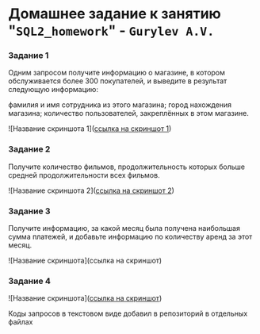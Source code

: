 # Домашнее задание к занятию "`SQL2_homework`" - `Gurylev A.V.`



### Задание 1

Одним запросом получите информацию о магазине, в котором обслуживается более 300 покупателей, и выведите в результат следующую информацию:

фамилия и имя сотрудника из этого магазина;
город нахождения магазина;
количество пользователей, закреплённых в этом магазине.

![Название скриншота 1]([ссылка на скриншот 1](https://github.com/A1ex93/sql2_homework/blob/main/image/1.png))


### Задание 2

Получите количество фильмов, продолжительность которых больше средней продолжительности всех фильмов.

![Название скриншота 2]([ссылка на скриншот 2](https://github.com/A1ex93/sql2_homework/blob/main/image/2.png))


### Задание 3

Получите информацию, за какой месяц была получена наибольшая сумма платежей, и добавьте информацию по количеству аренд за этот месяц.

![Название скриншота](ссылка на скриншот)

### Задание 4

![Название скриншота]([ссылка на скриншот](https://github.com/A1ex93/sql2_homework/blob/main/image/3.png))

Коды запросов в текстовом виде добавил в репозиторий в отдельных файлах
